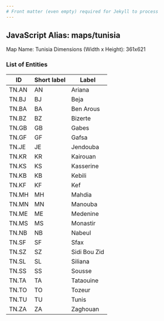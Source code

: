 ```yaml
---
# Front matter (even empty) required for Jekyll to process
---
```


## JavaScript Alias: maps/tunisia

Map Name: Tunisia
Dimensions (Width x Height): 361x621





### List of Entities

ID | Short label | Label
---|---|---|
TN.AN|AN|Ariana
TN.BJ|BJ|Beja
TN.BA|BA|Ben Arous
TN.BZ|BZ|Bizerte
TN.GB|GB|Gabes
TN.GF|GF|Gafsa
TN.JE|JE|Jendouba
TN.KR|KR|Kairouan
TN.KS|KS|Kasserine
TN.KB|KB|Kebili
TN.KF|KF|Kef
TN.MH|MH|Mahdia
TN.MN|MN|Manouba
TN.ME|ME|Medenine
TN.MS|MS|Monastir
TN.NB|NB|Nabeul
TN.SF|SF|Sfax
TN.SZ|SZ|Sidi Bou Zid
TN.SL|SL|Siliana
TN.SS|SS|Sousse
TN.TA|TA|Tataouine
TN.TO|TO|Tozeur
TN.TU|TU|Tunis
TN.ZA|ZA|Zaghouan

